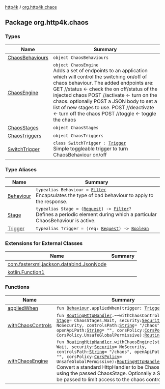 [http4k](../index.md) / [org.http4k.chaos](./index.md)

## Package org.http4k.chaos

### Types

| Name | Summary |
|---|---|
| [ChaosBehaviours](-chaos-behaviours/index.md) | `object ChaosBehaviours` |
| [ChaosEngine](-chaos-engine/index.md) | `object ChaosEngine`<br>Adds a set of endpoints to an application which will control the switching on/off of chaos behaviour. The added endpoints are: GET //status &lt;- check the on off/status of the injected chaos POST //activate &lt;- turn on the chaos. optionally POST a JSON body to set a list of new stages to use. POST //deactivate &lt;- turn off the chaos POST //toggle &lt;- toggle the chaos |
| [ChaosStages](-chaos-stages/index.md) | `object ChaosStages` |
| [ChaosTriggers](-chaos-triggers/index.md) | `object ChaosTriggers` |
| [SwitchTrigger](-switch-trigger/index.md) | `class SwitchTrigger : `[`Trigger`](-trigger.md)<br>Simple toggleable trigger to turn ChaosBehaviour on/off |

### Type Aliases

| Name | Summary |
|---|---|
| [Behaviour](-behaviour.md) | `typealias Behaviour = `[`Filter`](../org.http4k.core/-filter/index.md)<br>Encapsulates the type of bad behaviour to apply to the response. |
| [Stage](-stage.md) | `typealias Stage = (`[`Request`](../org.http4k.core/-request/index.md)`) -> `[`Filter`](../org.http4k.core/-filter/index.md)`?`<br>Defines a periodic element during which a particular ChaosBehaviour is active. |
| [Trigger](-trigger.md) | `typealias Trigger = (req: `[`Request`](../org.http4k.core/-request/index.md)`) -> `[`Boolean`](https://kotlinlang.org/api/latest/jvm/stdlib/kotlin/-boolean/index.html) |

### Extensions for External Classes

| Name | Summary |
|---|---|
| [com.fasterxml.jackson.databind.JsonNode](com.fasterxml.jackson.databind.-json-node/index.md) |  |
| [kotlin.Function1](kotlin.-function1/index.md) |  |

### Functions

| Name | Summary |
|---|---|
| [appliedWhen](applied-when.md) | `fun `[`Behaviour`](-behaviour.md)`.appliedWhen(trigger: `[`Trigger`](-trigger.md)`): `[`Stage`](-stage.md) |
| [withChaosControls](with-chaos-controls.md) | `fun `[`RoutingHttpHandler`](../org.http4k.routing/-routing-http-handler/index.md)`.~~withChaosControls~~(stage: `[`Stage`](-stage.md)` = ChaosStages.Wait, security: `[`Security`](../org.http4k.contract.security/-security/index.md)` = NoSecurity, controlsPath: `[`String`](https://kotlinlang.org/api/latest/jvm/stdlib/kotlin/-string/index.html)` = "/chaos", openApiPath: `[`String`](https://kotlinlang.org/api/latest/jvm/stdlib/kotlin/-string/index.html)` = "", corsPolicy: `[`CorsPolicy`](../org.http4k.filter/-cors-policy/index.md)` = CorsPolicy.UnsafeGlobalPermissive): `[`RoutingHttpHandler`](../org.http4k.routing/-routing-http-handler/index.md) |
| [withChaosEngine](with-chaos-engine.md) | `fun `[`RoutingHttpHandler`](../org.http4k.routing/-routing-http-handler/index.md)`.withChaosEngine(stage: `[`Stage`](-stage.md)` = Wait, security: `[`Security`](../org.http4k.contract.security/-security/index.md)` = NoSecurity, controlsPath: `[`String`](https://kotlinlang.org/api/latest/jvm/stdlib/kotlin/-string/index.html)` = "/chaos", openApiPath: `[`String`](https://kotlinlang.org/api/latest/jvm/stdlib/kotlin/-string/index.html)` = "", corsPolicy: `[`CorsPolicy`](../org.http4k.filter/-cors-policy/index.md)` = UnsafeGlobalPermissive): `[`RoutingHttpHandler`](../org.http4k.routing/-routing-http-handler/index.md)<br>Convert a standard HttpHandler to be Chaos-enabled, using the passed ChaosStage. Optionally a Security can be passed to limit access to the chaos controls. |
